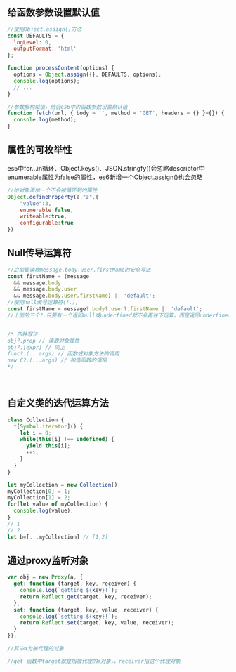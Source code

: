## 给函数参数设置默认值

```javascript
//使用Object.assign()方法
const DEFAULTS = {
  logLevel: 0,
  outputFormat: 'html'
};

function processContent(options) {
  options = Object.assign({}, DEFAULTS, options);
  console.log(options);
  // ...
}

//参数解构赋值，结合es6中的函数参数设置默认值
function fetch(url, { body = '', method = 'GET', headers = {} }={}) {
  console.log(method);
}
```

## 属性的可枚举性

es5中for...in循环、Object.keys()、JSON.stringfy()会忽略descriptor中enumerable属性为false的属性，es6新增一个Object.assign()也会忽略

```javascript
//给对象添加一个不会被循环到的属性
Object.defineProperty(a,"z",{	
	"value":3,
    enumerable:false,
    writeable:true,
    configurable:true
})
```

## Null传导运算符

```javascript
//之前要读取message.body.user.firstName的安全写法
const firstName = (message
  && message.body
  && message.body.user
  && message.body.user.firstName) || 'default';
//使用null传导运算符(?.),
const firstName = message?.body?.user?.firstName || 'default';
//上面的三个?.只要有一个返回null或underfined就不会再往下运算，而是返回underfined


/* 四种写法
obj?.prop // 读取对象属性
obj?.[expr] // 同上
func?.(...args) // 函数或对象方法的调用
new C?.(...args) // 构造函数的调用
*/

    
```

## 自定义类的迭代运算方法

```javaScript
class Collection {
  *[Symbol.iterator]() {
    let i = 0;
    while(this[i] !== undefined) {
      yield this[i];
      ++i;
    }
  }
}

let myCollection = new Collection();
myCollection[0] = 1;
myCollection[1] = 2;
for(let value of myCollection) {
  console.log(value);
}
// 1
// 2
let b=[...myCollection] // [1,2]
```

## 通过proxy监听对象

```javascript
var obj = new Proxy(a, {
  get: function (target, key, receiver) {
    console.log(`getting ${key}!`);
    return Reflect.get(target, key, receiver);
  },
  set: function (target, key, value, receiver) {
    console.log(`setting ${key}!`);
    return Reflect.set(target, key, value, receiver);
  }
});

//其中a为被代理的对象

//get 函数中target就是指被代理的m对象，，receiver指这个代理对象
```

